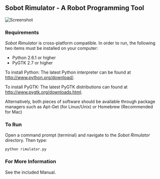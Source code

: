 ## Sobot Rimulator - A Robot Programming Tool

![Screenshot](documentation/screenshot)

### Requirements
*Sobot Rimulator* is cross-platform compatible. In order to run, the following two items must be installed on your computer:
- Python 2.6.1 or higher
- PyGTK 2.7 or higher

To install Python: The latest Python interpreter can be found at http://www.python.org/download/.

To install PyGTK: The latest PyGTK distributions can found at http://www.pygtk.org/downloads.html.

Alternatively, both pieces of software should be available through package managers such as Apt-Get (for Linux/Unix) or Homebrew (Recommended for Mac)


### To Run
Open a command prompt (terminal) and navigate to the *Sobot Rimulator* directory. Then type:

    python rimulator.py


### For More Information
See the included Manual.
